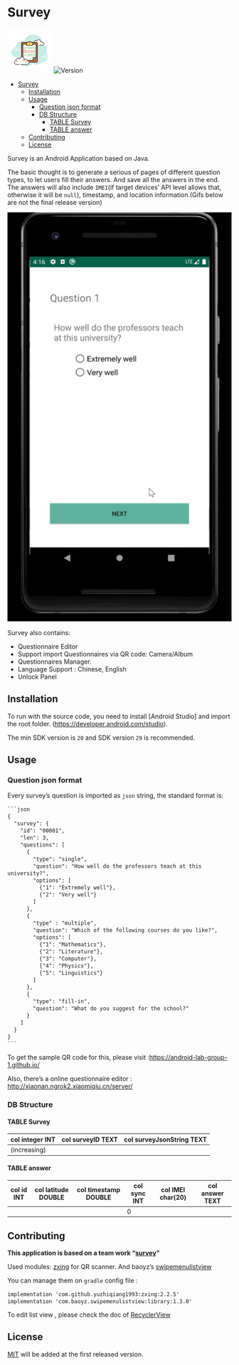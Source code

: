 # Survey
![](assets/icon.png)
![Version](https://badge.fury.io/gh/tterb%2FHyde.svg)
<!-- TOC -->

- [Survey](#survey)
  - [Installation](#installation)
  - [Usage](#usage)
    - [Question json format](#question-json-format)
    - [DB Structure](#db-structure)
      - [TABLE Survey](#table-survey)
      - [TABLE answer](#table-answer)
  - [Contributing](#contributing)
  - [License](#license)

<!-- /TOC -->
Survey is an Android Application based on Java.


The basic thought is to generate a serious of pages of different question types, to let users fill their answers. And save all the answers in the end. The answers will also include `IMEI`(if target devices’ API level allows that, otherwise it will be `null`), timestamp, and  location information.(Gifs below are not the final release version)

![image](https://github.com/sorphwer/survey/blob/master/assets/IMG_6864.GIF)


Survey also contains:

- Questionnaire Editor
- Support import Questionnaires via QR code: Camera/Album
- Questionnaires Manager.
- Language Support : Chinese, English
- Unlock Panel



## Installation

To run with the source code, you need to install [Android Studio] and import the root folder. (https://developer.android.com/studio).

The min SDK version is `20` and SDK version `29` is recommended.

## Usage

### Question json format

Every survey’s question is imported as `json` string, the standard format is:

    ```json
    {
      "survey": {
        "id": "00001",
        "len": 3,
        "questions": [
          {
            "type": "single",
            "question": "How well do the professors teach at this university?",
            "options": [
              {"1": "Extremely well"},
              {"2": "Very well"}
            ]
          },
          {
            "type" : "multiple",
            "question": "Which of the following courses do you like?",
            "options": [
              {"1": "Mathematics"},
              {"2": "Literature"},
              {"3": "Computer"},
              {"4": "Physics"},
              {"5": "Linguistics"}
            ]
          },
          {
            "type": "fill-in",
            "question": "What do you suggest for the school?"
          }
        ]
      }
    }
    ```

To get the sample QR code for this, please visit :https://android-lab-group-1.github.io/ 

Also, there’s a online questionnaire editor : http://xiaonan.ngrok2.xiaomiqiu.cn/server/ 

### DB Structure

#### TABLE Survey

| col integer INT | col surveyID TEXT | col surveyJsonString TEXT |
| --------------- | ----------------- | ------------------------- |
| (increasing)    |                   |                           |

#### TABLE answer

| col id INT | col latitude DOUBLE | col timestamp DOUBLE | col sync INT | col IMEI char(20) | col answer TEXT |
| ---------- | ------------------- | -------------------- | ------------ | ----------------- | --------------- |
|            |                     |                      | 0            |                   |                 |

## Contributing

**This application is based on a team work “[survey](https://github.com/Android-Lab-Group-1/Survey)”**

 Used modules:  [zxing](https://github.com/zxing/zxing) for QR scanner. And baoyz’s  [swipemenulistview](https://github.com/baoyongzhang/SwipeMenuListView)

You can manage them on `gradle` config file :

```
implementation 'com.github.yuzhiqiang1993:zxing:2.2.5'
implementation 'com.baoyz.swipemenulistview:library:1.3.0'
```

To edit list view , please check the doc of [RecyclerView](https://developer.android.google.cn/guide/topics/ui/layout/recyclerview#java)



## License

[MIT](https://choosealicense.com/licenses/mit/) will be added at the first released version.